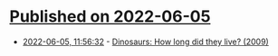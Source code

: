 # [Published on 2022-06-05](index.md)

* [2022-06-05, 11:56:32](https://news.ycombinator.com/item?id=31630160) - [Dinosaurs: How long did they live? (2009)](https://www.theguardian.com/science/2009/feb/07/dinosaur-lifespan)
